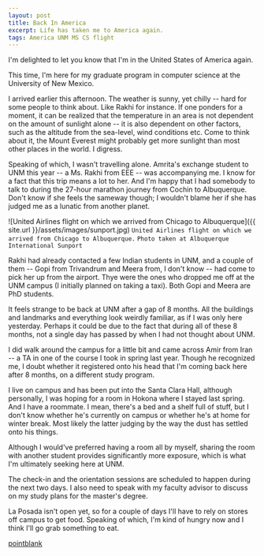 ```yaml
---
layout: post
title: Back In America
excerpt: Life has taken me to America again.
tags: America UNM MS CS flight
---
```

I'm delighted to let you know that I'm in the United States of America again.

This time, I'm here for my graduate program in computer science at the University of New Mexico.

I arrived earlier this afternoon. The weather is sunny, yet chilly -- hard for some people to think about. Like Rakhi for instance. If one ponders for a moment, it can be realized that the temperature in an area is not dependent on the amount of sunlight alone -- it is also dependent on other factors, such as the altitude from the sea-level, wind conditions etc. Come to think about it, the Mount Everest might probably get more sunlight than most other places in the world. I digress.

Speaking of which, I wasn't travelling alone. Amrita's exchange student to UNM this year -- a Ms. Rakhi from EEE -- was accompanying me. I know for a fact that this trip means a lot to her. And I'm happy that I had somebody to talk to during the 27-hour marathon journey from Cochin to Albuquerque. Don't know if she feels the sameway though; I wouldn't blame her if she has judged me as a lunatic from another planet.

![United Airlines flight on which we arrived from Chicago to Albuquerque]({{ site.url }}/assets/images/sunport.jpg)
`United Airlines flight on which we arrived from Chicago to Albuquerque.`
`Photo taken at Albuquerque International Sunport`

Rakhi had already contacted a few Indian students in UNM, and a couple of them -- Gopi from Trivandrum and Meera from, I don't know -- had come to pick her up from the airport. Thye were the ones who dropped me off at the UNM campus (I initially planned on taking a taxi). Both Gopi and Meera are PhD students.

It feels strange to be back at UNM after a gap of 8 months. All the buildings and landmarks and everything look weirdly familiar, as if I was only here yesterday. Perhaps it could be due to the fact that during all of these 8 months, not a single day has passed by when I had not thought about UNM.

I did walk around the campus for a little bit and came across Amir from Iran -- a TA in one of the course I took in spring last year. Though he recognized me, I doubt whether it registered onto his head that I'm coming back here after 8 months, on a different study program.

I live on campus and has been put into the Santa Clara Hall, although personally, I was hoping for a room in Hokona where I stayed last spring. And I have a roommate. I mean, there's a bed and a shelf full of stuff, but I don't know whether he's currently on campus or whether he's at home for winter break. Most likely the latter judging by the way the dust has settled onto his things.

Although I would've preferred having a room all by myself, sharing the room with another student provides significantly more exposure, which is what I'm ultimately seeking here at UNM.

The check-in and the orientation sessions are scheduled to happen during the next two days. I also need to speak with my faculty advisor to discuss on my study plans for the master's degree.

La Posada isn't open yet, so for a couple of days I'll have to rely on stores off campus to get food. Speaking of which, I'm kind of hungry now and I think I'll go grab something to eat.

<a class="muut" href="https://muut.com/i/pointblank/comments" type="dynamic">pointblank</a>
<script src="//cdn.muut.com/1/moot.min.js"></script>
